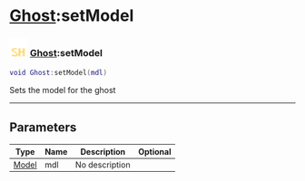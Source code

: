 # [Ghost](../ghost/README.md):setModel

### <img src="../../.gitbook/assets/shared.png" width="32" height="32" /> [Ghost](../ghost/README.md):setModel

```lua
void Ghost:setModel(mdl)
```

Sets the model for the ghost<br>

-----------------
## Parameters

| Type   | Name | Description | Optional |
| ------ | ---- | ----------- | -------: |
| [Model](../model/README.md) | mdl | No description |  |
